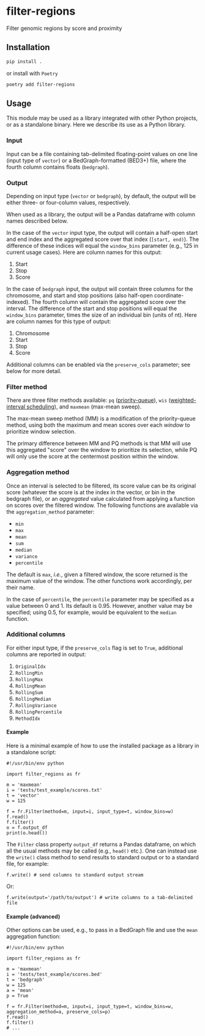 # filter-regions

Filter genomic regions by score and proximity

## Installation

```bash
pip install .
```

or install with `Poetry`

```bash
poetry add filter-regions
```

## Usage

This module may be used as a library integrated with other Python projects, or as a standalone binary. Here we describe its use as a Python library.

### Input

Input can be a file containing tab-delimited floating-point values on one line (input type of `vector`) or a BedGraph-formatted (BED3+) file, where the fourth column contains floats (`bedgraph`).

### Output

Depending on input type (`vector` or `bedgraph`), by default, the output will be either three- or four-column values, respectively. 

When used as a library, the output will be a Pandas dataframe with column names described below.

In the case of the `vector` input type, the output will contain a half-open start and end index and the aggregated score over that index (`[start, end)`). The difference of these indices will equal the `window_bins` parameter (e.g., 125 in current usage cases). Here are column names for this output:

 1. Start
 2. Stop
 3. Score

In the case of `bedgraph` input, the output will contain three columns for the chromosome, and start and stop positions (also half-open coordinate-indexed). The fourth column will contain the aggregated score over the interval. The difference of the start and stop positions will equal the `window_bins` parameter, times the size of an individual bin (units of nt). Here are column names for this type of output:

 1. Chromosome
 2. Start
 3. Stop
 4. Score

Additional columns can be enabled via the `preserve_cols` parameter; see below for more detail.

### Filter method

There are three filter methods available: `pq` ([priority-queue](https://en.wikipedia.org/wiki/Priority_queue)), `wis` ([weighted-interval scheduling](https://en.wikipedia.org/wiki/Interval_scheduling#Weighted)), and `maxmean` (max-mean sweep).

The max-mean sweep method (MM) is a modification of the priority-queue method, using both the maximum and mean scores over each *window* to prioritize window selection. 

The primary difference between MM and PQ methods is that MM will use this aggregated "score" over the window to prioritize its selection, while PQ will only use the score at the centermost position within the window.

### Aggregation method

Once an interval is selected to be filtered, its score value can be its original score (whatever the score is at the index in the vector, or bin in the bedgraph file), or an *aggregated* value calculated from applying a function on scores over the filtered window. The following functions are available via the `aggregation_method` parameter:

 * `min`
 * `max`
 * `mean`
 * `sum`
 * `median`
 * `variance`
 * `percentile`

The default is `max`, *i.e.*, given a filtered window, the score returned is the maximum value of the window. The other functions work accordingly, per their name. 

In the case of `percentile`, the `percentile` parameter may be specified as a value between 0 and 1. Its default is 0.95. However, another value may be specified; using 0.5, for example, would be equivalent to the `median` function.

### Additional columns

For either input type, if the `preserve_cols` flag is set to `True`, additional columns are reported in output:

 1. `OriginalIdx`
 2. `RollingMin`  
 3. `RollingMax` 
 4. `RollingMean`  
 5. `RollingSum`  
 6. `RollingMedian`  
 7. `RollingVariance`  
 8. `RollingPercentile`  
 9. `MethodIdx`

#### Example

Here is a minimal example of how to use the installed package as a library in a standalone script:

```
#!/usr/bin/env python

import filter_regions as fr

m = 'maxmean'
i = 'tests/test_example/scores.txt'
t = 'vector'
w = 125

f = fr.Filter(method=m, input=i, input_type=t, window_bins=w)
f.read()
f.filter()
o = f.output_df
print(o.head())
```

The `Filter` class property `output_df` returns a Pandas dataframe, on which all the usual methods may be called (e.g., `head()` etc.). One can instead use the `write()` class method to send results to standard output or to a standard file, for example:

```
f.write() # send columns to standard output stream
```

Or:

```
f.write(output='/path/to/output') # write columns to a tab-delimited file
```

#### Example (advanced)

Other options can be used, e.g., to pass in a BedGraph file and use the `mean` aggregation function:

```
#!/usr/bin/env python

import filter_regions as fr

m = 'maxmean'
i = 'tests/test_example/scores.bed'
t = 'bedgraph'
w = 125
a = 'mean'
p = True

f = fr.Filter(method=m, input=i, input_type=t, window_bins=w, aggregation_method=a, preserve_cols=p)
f.read()
f.filter()
# ...
```